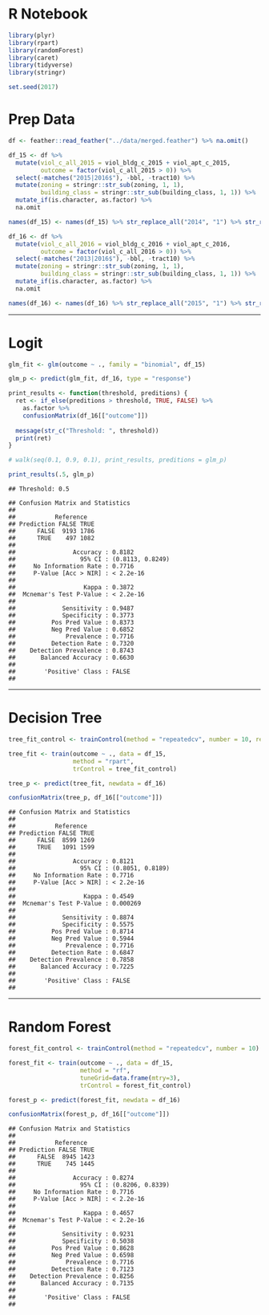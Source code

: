 R Notebook
================

``` r
library(plyr)
library(rpart)
library(randomForest)
library(caret)
library(tidyverse)
library(stringr)

set.seed(2017)
```

Prep Data
=========

``` r
df <- feather::read_feather("../data/merged.feather") %>% na.omit()

df_15 <- df %>% 
  mutate(viol_c_all_2015 = viol_bldg_c_2015 + viol_apt_c_2015,
         outcome = factor(viol_c_all_2015 > 0)) %>% 
  select(-matches("2015|2016$"), -bbl, -tract10) %>% 
  mutate(zoning = stringr::str_sub(zoning, 1, 1),
         building_class = stringr::str_sub(building_class, 1, 1)) %>%
  mutate_if(is.character, as.factor) %>% 
  na.omit

names(df_15) <- names(df_15) %>% str_replace_all("2014", "1") %>% str_replace_all("2013", "2")

df_16 <- df %>% 
  mutate(viol_c_all_2016 = viol_bldg_c_2016 + viol_apt_c_2016,
         outcome = factor(viol_c_all_2016 > 0)) %>% 
  select(-matches("2013|2016$"), -bbl, -tract10) %>% 
  mutate(zoning = stringr::str_sub(zoning, 1, 1),
         building_class = stringr::str_sub(building_class, 1, 1)) %>%
  mutate_if(is.character, as.factor) %>% 
  na.omit

names(df_16) <- names(df_16) %>% str_replace_all("2015", "1") %>% str_replace_all("2014", "2")
```

------------------------------------------------------------------------

Logit
=====

``` r
glm_fit <- glm(outcome ~ ., family = "binomial", df_15)

glm_p <- predict(glm_fit, df_16, type = "response")

print_results <- function(threshold, preditions) {
  ret <- if_else(preditions > threshold, TRUE, FALSE) %>% 
    as.factor %>% 
    confusionMatrix(df_16[["outcome"]])
  
  message(str_c("Threshold: ", threshold))
  print(ret)
}

# walk(seq(0.1, 0.9, 0.1), print_results, preditions = glm_p)

print_results(.5, glm_p)
```

    ## Threshold: 0.5

    ## Confusion Matrix and Statistics
    ## 
    ##           Reference
    ## Prediction FALSE TRUE
    ##      FALSE  9193 1786
    ##      TRUE    497 1082
    ##                                           
    ##                Accuracy : 0.8182          
    ##                  95% CI : (0.8113, 0.8249)
    ##     No Information Rate : 0.7716          
    ##     P-Value [Acc > NIR] : < 2.2e-16       
    ##                                           
    ##                   Kappa : 0.3872          
    ##  Mcnemar's Test P-Value : < 2.2e-16       
    ##                                           
    ##             Sensitivity : 0.9487          
    ##             Specificity : 0.3773          
    ##          Pos Pred Value : 0.8373          
    ##          Neg Pred Value : 0.6852          
    ##              Prevalence : 0.7716          
    ##          Detection Rate : 0.7320          
    ##    Detection Prevalence : 0.8743          
    ##       Balanced Accuracy : 0.6630          
    ##                                           
    ##        'Positive' Class : FALSE           
    ## 

------------------------------------------------------------------------

Decision Tree
=============

``` r
tree_fit_control <- trainControl(method = "repeatedcv", number = 10, repeats = 10)

tree_fit <- train(outcome ~ ., data = df_15, 
                  method = "rpart", 
                  trControl = tree_fit_control)

tree_p <- predict(tree_fit, newdata = df_16)

confusionMatrix(tree_p, df_16[["outcome"]])
```

    ## Confusion Matrix and Statistics
    ## 
    ##           Reference
    ## Prediction FALSE TRUE
    ##      FALSE  8599 1269
    ##      TRUE   1091 1599
    ##                                           
    ##                Accuracy : 0.8121          
    ##                  95% CI : (0.8051, 0.8189)
    ##     No Information Rate : 0.7716          
    ##     P-Value [Acc > NIR] : < 2.2e-16       
    ##                                           
    ##                   Kappa : 0.4549          
    ##  Mcnemar's Test P-Value : 0.000269        
    ##                                           
    ##             Sensitivity : 0.8874          
    ##             Specificity : 0.5575          
    ##          Pos Pred Value : 0.8714          
    ##          Neg Pred Value : 0.5944          
    ##              Prevalence : 0.7716          
    ##          Detection Rate : 0.6847          
    ##    Detection Prevalence : 0.7858          
    ##       Balanced Accuracy : 0.7225          
    ##                                           
    ##        'Positive' Class : FALSE           
    ## 

------------------------------------------------------------------------

Random Forest
=============

``` r
forest_fit_control <- trainControl(method = "repeatedcv", number = 10)

forest_fit <- train(outcome ~ ., data = df_15, 
                    method = "rf", 
                    tuneGrid=data.frame(mtry=3),
                    trControl = forest_fit_control)

forest_p <- predict(forest_fit, newdata = df_16)

confusionMatrix(forest_p, df_16[["outcome"]])
```

    ## Confusion Matrix and Statistics
    ## 
    ##           Reference
    ## Prediction FALSE TRUE
    ##      FALSE  8945 1423
    ##      TRUE    745 1445
    ##                                           
    ##                Accuracy : 0.8274          
    ##                  95% CI : (0.8206, 0.8339)
    ##     No Information Rate : 0.7716          
    ##     P-Value [Acc > NIR] : < 2.2e-16       
    ##                                           
    ##                   Kappa : 0.4657          
    ##  Mcnemar's Test P-Value : < 2.2e-16       
    ##                                           
    ##             Sensitivity : 0.9231          
    ##             Specificity : 0.5038          
    ##          Pos Pred Value : 0.8628          
    ##          Neg Pred Value : 0.6598          
    ##              Prevalence : 0.7716          
    ##          Detection Rate : 0.7123          
    ##    Detection Prevalence : 0.8256          
    ##       Balanced Accuracy : 0.7135          
    ##                                           
    ##        'Positive' Class : FALSE           
    ##
